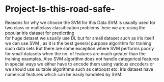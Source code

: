 # Project-Is-this-road-safe-



Reasons for why we choose the SVM for this Data
SVM is usually used for two class or multiclass classification problems.
here we are using the popular iris dataset for predicrting  
for huge dataset we usually use DL but for small dataset such as iris itself we can use SVM ,
as it is the best general purpose algorithm for training such data sets
But there are some exception where SVM performs poorly for small datasets when the no. of features are much greater than the training examples.
Also SVM algorithm does not handle categorical features in special ways we either have to encode them using various encoders or we should use suitable algorithms such as catboost etc.
Iris dataset have numerical features which can be easily handeled by SVM.
